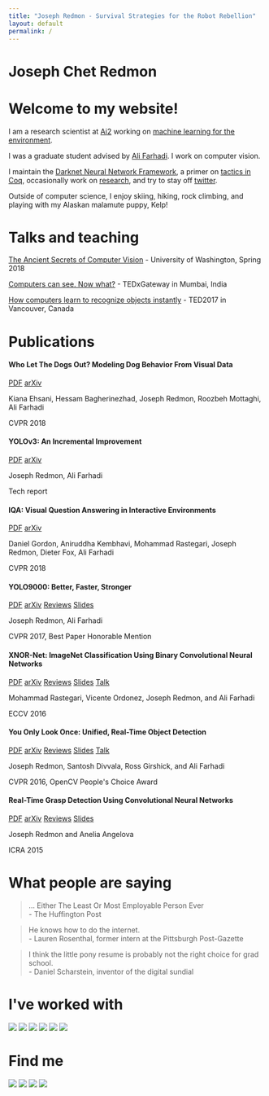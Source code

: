 ```yaml
---
title: "Joseph Redmon - Survival Strategies for the Robot Rebellion"
layout: default
permalink: /
---
```

<style>
#ponies img, #external img{
display:inline;
}
</style>

<div class=top>
<h1 class="header">Joseph Chet Redmon</h1>
<div class='green bar'></div>
<div class='blue bar'></div>
</div>

# Welcome to my website!

I am a research scientist at [Ai2](https://allenai.org/) working on [machine learning for the environment](https://allenai.org/earth-system).

I was a graduate student advised by [Ali Farhadi](https://homes.cs.washington.edu/~ali/index.html). I work on computer vision.

I maintain the [Darknet Neural Network Framework](https://pjreddie.com/darknet/), a primer on [tactics in Coq](https://pjreddie.com/coq-tactics/), occasionally work on [research](https://pjreddie.com/), and try to stay off [twitter](https://twitter.com/pjreddie). 

Outside of computer science, I enjoy skiing, hiking, rock climbing, and playing with my Alaskan malamute puppy, Kelp!

# Talks and teaching

[The Ancient Secrets of Computer Vision](https://pjreddie.com/courses/computer-vision/) - University of Washington, Spring 2018

[Computers can see. Now what?](https://www.youtube.com/watch?v=XS2UWYuh5u0) - TEDxGateway in Mumbai, India

[How computers learn to recognize objects instantly](https://www.ted.com/talks/joseph_redmon_how_a_computer_learns_to_recognize_objects_instantly/discussion?language=en) - TED2017 in Vancouver, Canada

# Publications 

<div class="paper">
<h4>Who Let The Dogs Out? Modeling Dog Behavior From Visual Data</h4>
<a class="button" href="/media/files/papers/1803.10827.pdf">PDF</a>
<a class="button" href="https://arxiv.org/abs/1803.10827">arXiv</a>
<p class="byline">Kiana Ehsani, Hessam Bagherinezhad, Joseph Redmon, Roozbeh Mottaghi, Ali Farhadi</p>
<p class="code desc">CVPR 2018</p>
<div class="break"></div>
</div>
<div class="paper">
<h4>YOLOv3: An Incremental Improvement</h4>
<a class="button" href="/media/files/papers/YOLOv3.pdf">PDF</a>
<a class="button" href="https://arxiv.org/abs/1804.02767">arXiv</a>
<p class="byline">Joseph Redmon, Ali Farhadi</p>
<p class="code desc">Tech report</p>
<div class="break"></div>
</div>
<div class="paper">
<h4>IQA: Visual Question Answering in Interactive Environments</h4>
<a class="button" href="/media/files/papers/IQA.pdf">PDF</a>
<a class="button" href="https://arxiv.org/abs/1712.03316">arXiv</a>
<p class="byline">Daniel Gordon, Aniruddha Kembhavi, Mohammad Rastegari, Joseph Redmon, Dieter Fox, Ali Farhadi</p>
<p class="code desc">CVPR 2018</p>
<div class="break"></div>
</div>
<div class="paper">
<h4>YOLO9000: Better, Faster, Stronger</h4>
<a class="button" href="/media/files/papers/YOLO9000.pdf">PDF</a>
<a class="button" href="https://arxiv.org/abs/1612.08242">arXiv</a>
<a class="button" href="/publications/yolo9000/">Reviews</a>
<a class="button" href="https://docs.google.com/presentation/d/14qBAiyhMOFl_wZW4dA1CkixgXwf0zKGbpw_0oHK8yEM/edit?usp=sharing">Slides</a>
<p class="byline">Joseph Redmon, Ali Farhadi</p>
<p class="code desc">CVPR 2017, Best Paper Honorable Mention</p>
<div class="break"></div>
</div>
<div class="paper">
<h4>XNOR-Net: ImageNet Classification Using Binary Convolutional Neural Networks</h4>
<a class="button" href="/media/files/papers/xnor.pdf">PDF</a>
<a class="button" href="http://arxiv.org/abs/1603.05279">arXiv</a>
<a class="button" href="/publications/xnor/">Reviews</a>
<a class="button" href="http://pjreddie.com/media/files/XNOR_ECCV2.pdf">Slides</a>
<a class="button" href="http://videolectures.net/eccv2016_rastegari_neural_networks/">Talk</a>
<p class="byline">Mohammad Rastegari, Vicente Ordonez, Joseph Redmon, and Ali Farhadi</p>
<p class="code desc">ECCV 2016</p>
<div class="break"></div>
</div>
<div class="paper">
<h4>You Only Look Once: Unified, Real-Time Object Detection</h4>
<a class="button" href="/media/files/papers/yolo_1.pdf">PDF</a>
<a class="button" href="http://arxiv.org/abs/1506.02640">arXiv</a>
<a class="button" href="/publications/yolo/">Reviews</a>
<a class="button" href="https://docs.google.com/presentation/d/1kAa7NOamBt4calBU9iHgT8a86RRHz9Yz2oh4-GTdX6M/edit?usp=sharing">Slides</a>
<a class="button" href="https://www.youtube.com/watch?v=NM6lrxy0bxs">Talk</a>
<p class="byline">Joseph Redmon, Santosh Divvala, Ross Girshick, and Ali Farhadi</p>
<p class="code desc">CVPR 2016, OpenCV People's Choice Award</p>
<div class="break"></div>
</div>
<div class="paper">
<h4>Real-Time Grasp Detection Using Convolutional Neural Networks</h4>
<a class="button" href="/media/files/papers/grasp_detection_1.pdf">PDF</a>
<a class="button" href="http://arxiv.org/abs/1412.3128">arXiv</a>
<a class="button" href="/publications/grasp-detection/">Reviews</a>
<a class="button" href="https://docs.google.com/presentation/d/1Zc9-iR1eVz-zysinwb7bzLGC2no2ZiaD897_14dGbhw/edit?usp=sharing">Slides</a>
<p class="byline">Joseph Redmon and Anelia Angelova</p>
<p class="code desc">ICRA 2015</p>
<div class="break"></div>
</div>

# What people are saying

<blockquote>
... Either The Least Or Most Employable Person Ever
<footer>- The Huffington Post</footer>
</blockquote>
<blockquote>
He knows how to do the internet.
<footer>- Lauren Rosenthal, former intern at the Pittsburgh Post-Gazette</footer>
</blockquote>
<blockquote>
I think the little pony resume is probably not the right choice for grad school.
<footer>- Daniel Scharstein, inventor of the digital sundial</footer>
</blockquote>

# I've worked with

<div id=ponies>
<a target=_blank href="http://uwplse.org/" ><img src="/static/img/plse.png" /></a>
<a target=_blank href="http://www.zerocater.com" ><img src="/static/img/ZeroCater.png" /></a>
<a target=_blank href="http://research.google.com/" ><img src="/static/img/gpony.png" /></a>
<a target=_blank href="http://kucb.org"><img src="/static/img/KUCB.png" /></a>
<a target=_blank href="http://www.ibm.com" ><img src="/static/img/IBM.png" /></a>
<a target=_blank href="http://www.nist.gov" ><img src="/static/img/NIST.png" /></a>
</div>

# Find me
<div id=external>
<a target=_blank href="https://scholar.google.com/citations?user=TDk_NfkAAAAJ" ><img src="/static/img/gscholar.png" /></a>
<a target=_blank href="https://github.com/pjreddie" ><img src="/static/img/github.png" /></a>
<a target=_blank href="https://bsky.app/profile/pjreddie.bsky.social"><img src="/static/img/twitter.png" /></a>
<a target=_blank href="https://www.kaggle.com/users/16295/pjreddie"><img src="/static/img/kaggle.png" /></a>
</div>
